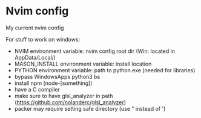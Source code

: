 # Nvim config

My current nvim config

For stuff to work on windows:

- NVIM environment variable: nvim config root dir (Win: located in AppData/Local/)
- MASON_INSTALL environment variable: install location
- PYTHON environment variable: path to python.exe (needed for libraries)
- bypass WindowsApps python3 bs
- install npm (node-[something])
- have a C compiler
- make sure to have glsl_analyzer in path (https://github.com/nolanderc/glsl_analyzer)
- packer may require setting safe directory (use " instead of ')
